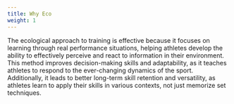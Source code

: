 ```yaml
---
title: Why Eco
weight: 1
---
```


The ecological approach to training is effective because it focuses on learning through real performance situations, helping athletes develop the ability to effectively perceive and react to information in their environment. This method improves decision-making skills and adaptability, as it teaches athletes to respond to the ever-changing dynamics of the sport. Additionally, it leads to better long-term skill retention and versatility, as athletes learn to apply their skills in various contexts, not just memorize set techniques.